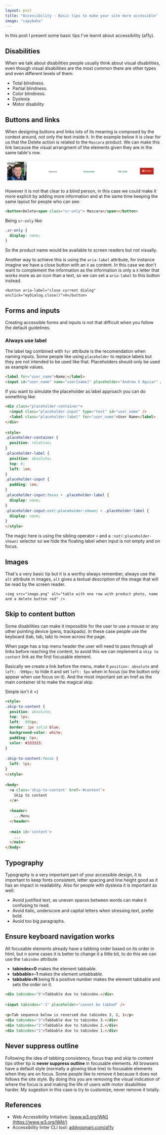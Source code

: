 ```yaml
---
layout: post
title: "Accessibility - Basic tips to make your site more accessible"
image: "capybaha"
---
```


In this post I present some basic tips I've learnt about accessibility (a11y).

## Disabilities

When we talk about disabilities people usually think about visual disabilities, even though visual disabilities
are the most common there are other types and even different levels of them:

  - Total blindness.
  - Partial blindness.
  - Color blindness.
  - Dyslexia
  - Motor disability

## Buttons and links

When designing buttons and links lots of its meaning is composed by the context around, not only the text inside it.
In the example below it is clear for us that the Delete action is related to the `Mascara` product. We can make this
link because the visual arrangment of the elements given they are in the same table's row.

![table with one row with product photo, name and a delete button red](/public/images/posts/a11y-delete.png)

However it is not that clear to a blind person, in this case we could make it more explicit by adding more information
and at the same time keeping the same layout for people who can see:

```html
<button>Delete<span class="sr-only"> Mascara</span></button>
```

Being `sr-only` like:

```css
.sr-only {
  display: none;
}
```

So the product name would be available to screen readers but not visually.

Another way to achieve this is using the `aria-label` attribute, for instance imagine we have a close button
with an `X` as content. In this case we don't want to complement the information as the information is only
a `X` letter that works more as an icon than a text, so we can set a `aria-label` to this button instead.

```
<button aria-label="close current dialog" onclick="myDialog.close()">X</button>
```

## Forms and inputs

Creating accessible forms and inputs is not that difficult when you follow the default guidelines.

### Always use label

The label tag combined with `for` attribute is the recomendation when naming inputs. Some people like
using `placeholder` to replace labels but they are not intended to be used like that. Placeholders should
only be used as example values.

```html
<label for="user_name">Name:</label>
<input id="user_name" name="user[name]" placeholder="Andrew S Aguiar" />
```

If you want to simulate the placeholder as label approach you can do something like:

```html
<div class="placeholder-container">
  <input class="placeholder-input" type="text" id="user_name" />
  <label class="placeholder-label" for="user_name">User Name</label>
</div>

<style>
.placeholder-container {
  position: relative;
}
.placeholder-label {
  position: absolute;
  top: 0;
  left: 1em;
}
.placeholder-input {
  padding: 1em;
}
.placeholder-input:focus + .placeholder-label {
  display: none;
}
.placeholder-input:not(:placeholder-shown) + .placeholder-label {
  display: none;
}
</style>
```

The magic here is using the sibling operator `+` and a `:not(:placeholder-shown)` selector so we hide the
floating label when input is not empty and on focus.

## Images

That's a very basic tip but it is a worthy always remember, always use the `alt` attribute in images, `alt` gives
a textual description of the image that will be read by the screen reader.

```
<img src="image.png" alt="table with one row with product photo, name and a delete button red" />
```

## Skip to content button

Some disabilities can make it impossible for the user to use a mouse or any other pointing device (pens, trackpads). In
these case people use the keyboard (tab, tab, tab) to move across the page.

When page has a top menu header the user will need to pass through all links before reaching the content, to avoid this
we can implement a `skip to content` link as the first focusable element.

Basically we create a link before the menu, make it `position: absolute` and `left: -999px;` to hide it and set
`left: 5px` when in focus (so the button only appear when use focus on it). And the most important set an href as
the main container id to make the magical skip.

Simple isn't it =)

```html
<style>
.skip-to-content {
  position: absolute;
  top: 5px;
  left: -999px;
  border: 2px solid blue;
  background-color: white;
  padding: 8px;
  color: #333333;
}

.skip-to-content:focus {
  left: 5px;
}
</style>

<body>
  <a class='skip-to-content' href='#content'>
    Skip to content
  </a>

  <header>
    ...Menu
  </header>

  <main id='content'>
    ...
  </main>
</body>
```

## Typography

Typography is a very important part of your accessible design, it is important to keep fonts consistent,
letter spacing and line height good as it has an impact in readability. Also for people with dyslexia it is
important as well:

  - Avoid justified text, as uneven spaces between words can make it confusing to read.
  - Avoid italic, underscore and capital letters when stressing text, prefer bold.
  - Avoid too big paragraphs.

## Ensure keyboard navigation works

All focusable elements already have a tabbing order based on its order in html, but n some cases
it is better to change it a little bit, to do this we can use the `tabindex` attribute

  - **tabindex=0** makes the element tabbable.
  - **tabbable=-1** makes the element untabbable.
  - **tabbable=N** being N a positive number makes the element tabbable and sets the order on it.

```html
<div tabindex="0">Tabbable due to tabindex.</div>

<input tabindex="-1" placeholder="cannot be tabbed" />

<p>Tab sequence below is reversed due tabindex 3, 2, 1</p>
<div tabindex="3">Tabbable due to tabindex 3.</div>
<div tabindex="2">Tabbable due to tabindex 2.</div>
<div tabindex="1">Tabbable due to tabindex 1.</div>
```

## Never suppress outline

Following the idea of tabbing consistency, focus trap and skip to content tips other tip is
**never suppress outline** in focusable elements. All browsers have a default style (normally
a glowing blue line) to focusable elements when they are on focus. Some people like to remove it
because it does not follows the site style. By doing this you are removing the visual indication
of where the focus is and making the life of users with motor disabilities harder. My sugestion
in this case is try to customize, never remove it totally.

## References

  - Web Accessibility Initiative: [www.w3.org/WAI](https://www.w3.org/WAI/)
  - Accessibility linter CLI tool: [addyosmani.com/a11y](https://addyosmani.com/a11y/)
